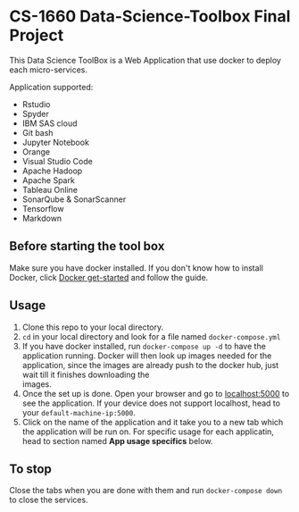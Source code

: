 # CS-1660 Data-Science-Toolbox Final Project
This Data Science ToolBox is a Web Application that use docker to deploy each micro-services. 

Application supported: 
- Rstudio 
- Spyder
- IBM SAS cloud 
- Git bash
- Jupyter Notebook
- Orange
- Visual Studio Code
- Apache Hadoop
- Apache Spark
- Tableau Online
- SonarQube & SonarScanner
- Tensorflow
- Markdown

## Before starting the tool box
Make sure you have docker installed. If you don't know how to install Docker,
click [Docker get-started](https://www.docker.com/get-started) and follow the guide. 


## Usage
1. Clone this repo to your local directory. 
2. `cd` in your local directory and look for a file named `docker-compose.yml`
3. If you have docker installed, run `docker-compose up -d` to have the application running. 
	 Docker will then look up images needed for the application, since the images are already push to the docker hub, just wait till it finishes downloading the 	
	 images. 
4. Once the set up is done. Open your browser and go to [localhost:5000](http://127.0.0.1:5000/) to see the application. If your device does not support localhost, head to your `default-machine-ip:5000`. 
5. Click on the name of the application and it take you to a new tab which the application will be run on. For specific usage for each applicatin, head to section named **App usage specifics** below.

## To stop
Close the tabs when you are done with them and run `docker-compose down` to close the services.

